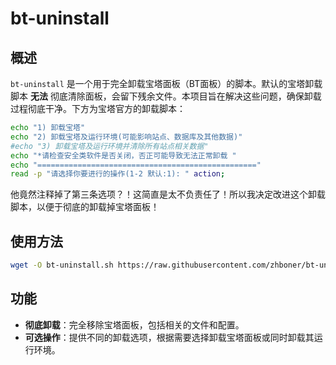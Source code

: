 # bt-uninstall

## 概述

`bt-uninstall` 是一个用于完全卸载宝塔面板（BT面板）的脚本。默认的宝塔卸载脚本 **无法** 彻底清除面板，会留下残余文件。本项目旨在解决这些问题，确保卸载过程彻底干净。下方为宝塔官方的卸载脚本：

```bash
echo "1) 卸载宝塔"  
echo "2) 卸载宝塔及运行环境(可能影响站点、数据库及其他数据)"
#echo "3) 卸载宝塔及运行环境并清除所有站点相关数据"
echo "*请检查安全类软件是否关闭，否正可能导致无法正常卸载 "
echo "================================================="
read -p "请选择你要进行的操作(1-2 默认:1): " action;
```

他竟然注释掉了第三条选项？！这简直是太不负责任了！所以我决定改进这个卸载脚本，以便于彻底的卸载掉宝塔面板！

## 使用方法

```bash
wget -O bt-uninstall.sh https://raw.githubusercontent.com/zhboner/bt-uninstall/main/bt-uninstall.sh
```

## 功能

- **彻底卸载**：完全移除宝塔面板，包括相关的文件和配置。
- **可选操作**：提供不同的卸载选项，根据需要选择卸载宝塔面板或同时卸载其运行环境。
